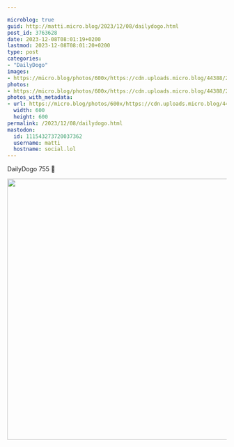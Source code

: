 ```yaml
---

microblog: true
guid: http://matti.micro.blog/2023/12/08/dailydogo.html
post_id: 3763628
date: 2023-12-08T08:01:19+0200
lastmod: 2023-12-08T08:01:20+0200
type: post
categories:
- "DailyDogo"
images:
- https://micro.blog/photos/600x/https://cdn.uploads.micro.blog/44388/2023/1d708aa2d5eb47928f2c6e2af8ff7daf.jpg
photos:
- https://micro.blog/photos/600x/https://cdn.uploads.micro.blog/44388/2023/1d708aa2d5eb47928f2c6e2af8ff7daf.jpg
photos_with_metadata:
- url: https://micro.blog/photos/600x/https://cdn.uploads.micro.blog/44388/2023/1d708aa2d5eb47928f2c6e2af8ff7daf.jpg
  width: 600
  height: 600
permalink: /2023/12/08/dailydogo.html
mastodon:
  id: 111543273720037362
  username: matti
  hostname: social.lol
---
```

DailyDogo 755 🐶

<img src="https://micro.blog/photos/600x/https://blog.martin-haehnel.de/uploads/2023/1d708aa2d5eb47928f2c6e2af8ff7daf.jpg" width="600" height="600" alt="" />

